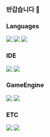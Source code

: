 ### 반갑습니다 👋

### Languages
<div>
<img src="https://img.shields.io/badge/C++-000000?style=flat-square&logo=cplusplus&logoColor=white"/>  
<img src="https://img.shields.io/badge/C%23-000000?style=flat-square&logo=csharp&logoColor=white"/>
<img src="https://img.shields.io/badge/JAVA-000000?style=flat-square&logo=OpenJDK&logoColor=white"/>

  
</div>

### IDE
<div>
<img src="https://img.shields.io/badge/Visual_Studio-000000?style=flat-square&logo=visualstudio&logoColor=white"/>
<img src="https://img.shields.io/badge/Visual_Studio_Code-000000?style=flat-square&logo=visualstudiocode&logoColor=white"/>
  
</div>

### GameEngine
<div>
<img src="https://img.shields.io/badge/Unity-000000?style=flat-square&logo=unity&logoColor=white"/>
<img src="https://img.shields.io/badge/Unreal_Engine-000000?style=flat-square&logo=unrealengine&logoColor=white"/>
</div>

### ETC
<div>
<img src="https://img.shields.io/badge/HTML-000000?style=flat-square&logo=html5&logoColor=white"/>
<img src="https://img.shields.io/badge/Node.js-000000?style=flat-square&logo=node.js&logoColor=white"/>
<div/>
